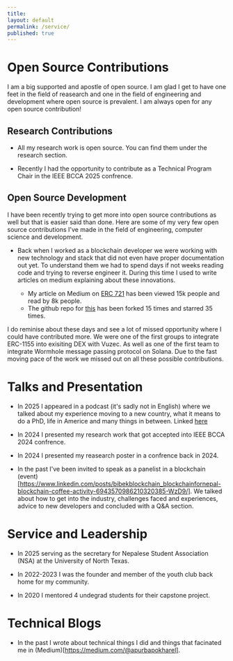 ```yaml
---
title:
layout: default
permalink: /service/
published: true
---
```


# Open Source Contributions

I am a big supported and apostle of open source. I am glad I get to have one feet in the field of reasearch and one in the field of engineering and development where open source is prevalent. I am always open for any open source contribution!

## Research Contributions

* All my research work is open source. You can find them under the research section.

* Recently I had the opportunity to contribute as a Technical Program Chair in the IEEE BCCA 2025 confrence.

## Open Source Development

I have been recently trying to get more into open source contributions as well but that is easier said than done. Here are some of my very few open source contributions I've made in the field of engineering, computer science and development.

* Back when I worked as a blockchain developer we were working with new technology and stack that did not even have proper documentation out yet. To understand them we had to spend days if not weeks reading code and trying to reverse engineer it. During this time I used to write articles on medium explaining about these innovations.

    - My article on Medium on [ERC 721](https://medium.com/coinmonks/eip712-a-full-stack-example-e12185b03d54) has been viewed 15k people and read by 8k people. 
    - The github repo for [this](https://github.com/apurbapokharel/EIP712Example) has been forked 15 times and starred 35 times.

I do reminise about these days and see a lot of missed opportunity where I could have contributed more. We were one of the first groups to integrate ERC-1155 into exisiting DEX with Vuzec. As well as one of the first team to integrate Wormhole message passing protocol on Solana. Due to the fast moving pace of the work we missed out on all these possible contributions.

# Talks and Presentation

* In 2025 I appeared in a podcast (it's sadly not in English) where we talked about my experience moving to a new country, what it means to do a PhD, life in Americe and many things in between. Linked [here](https://www.youtube.com/watch?v=9lcJK1qlMSk&pp=ygUPYXB1cmJhIHBva2hhcmVs)

* In 2024 I presented my research work that got accepted into IEEE BCCA 2024 confrence.

* In 2024 I presented my reasearch poster in a confrence back in 2024.

* In the past I've been invited to speak as a panelist in a blockchain (event)[https://www.linkedin.com/posts/bibekblockchain_blockchainfornepal-blockchain-coffee-activity-6943570986210320385-WzD9/]. We talked about how to get into the industry, challenges faced and experiences, advice to new developers and concluded with a Q&A section.

# Service and Leadership

* In 2025 serving as the secretary for Nepalese Student Association (NSA) at the University of North Texas.

* In 2022-2023 I was the founder and member of the youth club back home for my community.

* In 2020 I mentored 4 undegrad students for their capstone project.

# Technical Blogs

* In the past I wrote about technical things I did and things that facinated me in (Medium)[https://medium.com/@apurbapokharel].
